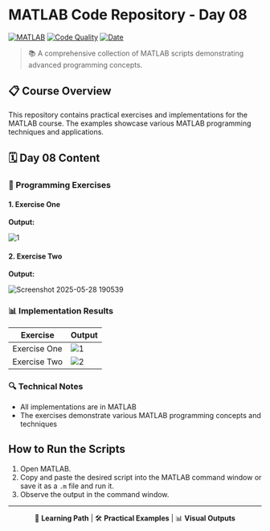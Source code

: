 # MATLAB Code Repository - Day 08

[![MATLAB](https://img.shields.io/badge/MATLAB-Script-blue?style=for-the-badge&logo=mathworks&logoColor=white)](https://www.mathworks.com/products/matlab.html)
[![Code Quality](https://img.shields.io/badge/Code%20Quality-A-brightgreen?style=for-the-badge)]() 
[![Date](https://img.shields.io/badge/Date-04.21.2024-orange?style=for-the-badge)]()

> 📚 A comprehensive collection of MATLAB scripts demonstrating advanced programming concepts.

## 📋 Course Overview

This repository contains practical exercises and implementations for the MATLAB course. The examples showcase various MATLAB programming techniques and applications.

## 🗓️ Day 08 Content

### 🎯 Programming Exercises

#### 1. Exercise One

**Output:**

![1](https://github.com/user-attachments/assets/12daa2d2-d1de-4556-abfe-2c2f6ef04aab)

#### 2. Exercise Two

**Output:**

![Screenshot 2025-05-28 190539](https://github.com/user-attachments/assets/131531e6-d9b8-40f5-b56a-a9e57de77d0a)


### 📊 Implementation Results

| Exercise | Output |
|---------|--------|
| Exercise One | ![1](https://github.com/user-attachments/assets/12daa2d2-d1de-4556-abfe-2c2f6ef04aab) |
| Exercise Two | ![2](https://github.com/user-attachments/assets/0d2bd3f1-e220-4419-af7c-97e7ff7963f9) |

### 🔍 Technical Notes

- All implementations are in MATLAB
- The exercises demonstrate various MATLAB programming concepts and techniques

## How to Run the Scripts
1. Open MATLAB.
2. Copy and paste the desired script into the MATLAB command window or save it as a `.m` file and run it.
3. Observe the output in the command window.

---

<div align="center">

📖 **Learning Path** | 🛠️ **Practical Examples** | 📊 **Visual Outputs**

</div>
